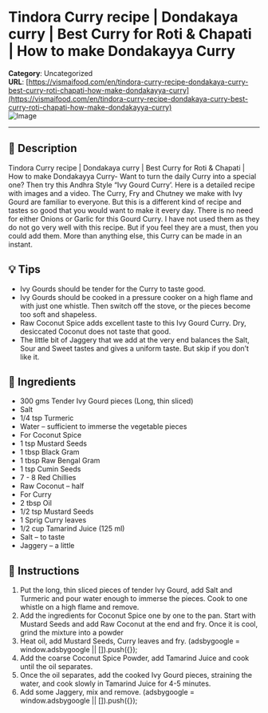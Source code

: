 # Tindora Curry recipe | Dondakaya curry | Best Curry for Roti & Chapati | How to make Dondakayya Curry

**Category**: Uncategorized  
**URL**: [https://vismaifood.com/en/tindora-curry-recipe-dondakaya-curry-best-curry-roti-chapati-how-make-dondakayya-curry](https://vismaifood.com/en/tindora-curry-recipe-dondakaya-curry-best-curry-roti-chapati-how-make-dondakayya-curry)  
![Image](https://vismaifood.com/storage/app/uploads/public/ce9/870/d26/thumb__1200_0_0_0_auto.jpg)

---

## 📝 Description
Tindora Curry recipe | Dondakaya curry | Best Curry for Roti & Chapati | How to make Dondakayya Curry- Want to turn the daily Curry into a special one? Then try this Andhra Style “Ivy Gourd Curry’. Here is a detailed recipe with images and a video. The Curry, Fry and Chutney we make with Ivy Gourd are familiar to everyone. But this is a different kind of recipe and tastes so good that you would want to make it every day. There is no need for either Onions or Garlic for this Gourd Curry. I have not used them as they do not go very well with this recipe. But if you feel they are a must, then you could add them. More than anything else, this Curry can be made in an instant.

## 💡 Tips
- Ivy Gourds should be tender for the Curry to taste good.
- Ivy Gourds should be cooked in a pressure cooker on a high flame and with just one whistle. Then switch off the stove, or the pieces become too soft and shapeless.
- Raw Coconut Spice adds excellent taste to this Ivy Gourd Curry. Dry, desiccated Coconut does not taste that good.
- The little bit of Jaggery that we add at the very end balances the Salt, Sour and Sweet tastes and gives a uniform taste. But skip if you don’t like it.

## 🧂 Ingredients
- 300 gms Tender Ivy Gourd pieces (Long, thin sliced)
- Salt
- 1/4 tsp Turmeric
- Water – sufficient to immerse the vegetable pieces
- For Coconut Spice
- 1 tsp Mustard Seeds
- 1 tbsp Black Gram
- 1 tbsp Raw Bengal Gram
- 1 tsp Cumin Seeds
- 7 - 8 Red Chillies
- Raw Coconut – half
- For Curry
- 2 tbsp Oil
- 1/2 tsp Mustard Seeds
- 1 Sprig Curry leaves
- 1/2 cup Tamarind Juice (125 ml)
- Salt – to taste
- Jaggery – a little

## 🍳 Instructions
1. Put the long, thin sliced pieces of tender Ivy Gourd, add Salt and Turmeric and pour water enough to immerse the pieces. Cook to one whistle on a high flame and remove.
2. Add the ingredients for Coconut Spice one by one to the pan. Start with Mustard Seeds and add Raw Coconut at the end and fry. Once it is cool, grind the mixture into a powder
3. Heat oil, add Mustard Seeds, Curry leaves and fry. (adsbygoogle = window.adsbygoogle || []).push({});
4. Add the coarse Coconut Spice Powder, add Tamarind Juice and cook until the oil separates.
5. Once the oil separates, add the cooked Ivy Gourd pieces, straining the water, and cook slowly in Tamarind Juice for 4-5 minutes.
6. Add some Jaggery, mix and remove. (adsbygoogle = window.adsbygoogle || []).push({});


